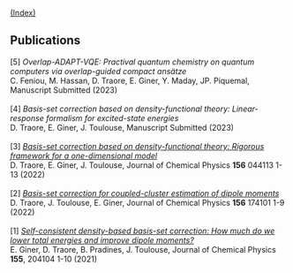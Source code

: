 [(Index)](https://dtraore97.github.io/)

## Publications
[5] *Overlap-ADAPT-VQE: Practival quantum chemistry on quantum computers via overlap-guided compact ansätze*
\
C. Feniou, M. Hassan, D. Traore, E. Giner, Y. Maday, JP. Piquemal, Manuscript Submitted (2023)
\
\
[4] *Basis-set correction based on density-functional theory: Linear-response formalism for excited-state energies*
\
D. Traore, E. Giner, J. Toulouse, Manuscript Submitted (2023)
\
\
[3] [*Basis-set correction based on density-functional theory: Rigorous framework for a one-dimensional model*](https://dtraore97.github.io/TraGinTou-JCP-22.pdf)
\
D. Traore, E. Giner, J. Toulouse, Journal of Chemical Physics **156** 044113 1-13 (2022)
\
\
[2] [*Basis-set correction for coupled-cluster estimation of dipole moments*](https://dtraore97.github.io/TraTouGin-JCP-22.pdf)
\
D. Traore, J. Toulouse, E. Giner, Journal of Chemical Physics **156** 174101 1-9 (2022)
\
\
[1] [*Self-consistent density-based basis-set correction: How much do we lower total energies and improve dipole moments?*](https://dtraore97.github.io/GinTraPraTou-JCP-21.pdf)
\
E. Giner, D. Traore, B. Pradines, J. Toulouse, Journal of Chemical Physics **155**, 204104 1-10 (2021)
